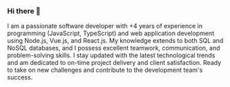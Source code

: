 ### Hi there 👋

I am a passionate software developer with +4 years of experience in programming (JavaScript, TypeScript) and web application development using Node.js, Vue.js, and React.js.
My knowledge extends to both SQL and NoSQL databases, and I possess excellent teamwork, communication, and problem-solving skills.
I stay updated with the latest technological trends and am dedicated to on-time project delivery and client satisfaction.
Ready to take on new challenges and contribute to the development team's success.

    

